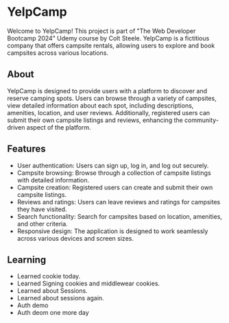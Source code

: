 # YelpCamp

Welcome to YelpCamp! This project is part of "The Web Developer Bootcamp 2024" Udemy course by Colt Steele. YelpCamp is a fictitious company that offers campsite rentals, allowing users to explore and book campsites across various locations.

## About

YelpCamp is designed to provide users with a platform to discover and reserve camping spots. Users can browse through a variety of campsites, view detailed information about each spot, including descriptions, amenities, location, and user reviews. Additionally, registered users can submit their own campsite listings and reviews, enhancing the community-driven aspect of the platform.

## Features

- User authentication: Users can sign up, log in, and log out securely.
- Campsite browsing: Browse through a collection of campsite listings with detailed information.
- Campsite creation: Registered users can create and submit their own campsite listings.
- Reviews and ratings: Users can leave reviews and ratings for campsites they have visited.
- Search functionality: Search for campsites based on location, amenities, and other criteria.
- Responsive design: The application is designed to work seamlessly across various devices and screen sizes.

## Learning

- Learned cookie today.
- Learned Signing cookies and middlewear cookies.
- Learned about Sessions.
- Learned about sessions again.
- Auth demo
- Auth deom one more day
